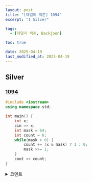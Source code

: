```yaml
---
layout: post
title: "[데일리 백준] 1094"
excerpt: "1 Silver"

tags:
  - [데일리 백준, Backjoon]

toc: true

date: 2025-04-19
last_modified_at: 2025-04-19
---
```

## Silver
### [1094][def]

```c++
#include <iostream>
using namespace std;

int main() {
    int x;
    cin >> x;
    int mask = 64;
    int count = 0;
    while(mask > 0) {
        count += (x & mask) ? 1 : 0;
        mask >>= 1;
    }
    cout << count;
}
```

<details>
<summary>코멘트</summary>
<div markdown="1">

- 비트마스킹 (날먹)

</div>
</details>

[def]: https://www.acmicpc.net/problem/1094